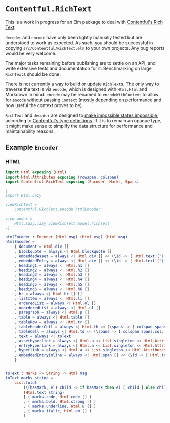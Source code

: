 # `Contentful.RichText`


This is a work in progress for an Elm package to deal with [Contentful's Rich
Text].

`decoder` and `encode` have only been lightly manually tested but are
understood to work as expected. As such, you should be successful in copying
`src/Contentful/RichText.elm` to your own projects. Any bug reports would be
very welcome.

The major tasks remaining before publishing are to settle on an API, and write
extensive tests and documentation for it. Benchmarking on large `RichText`s
should be done.

There is not currently a way to build or update `RichText`s. The only way to
traverse the text is via `encode`, which is designed with `Html.Html` and
Markdown in mind. `encode` may be renamed to `encodeWithContext` to allow for
`encode` without passing `Context` (mostly depending on performance and how
useful the context proves to be).

`RichText` and `decoder` are designed to [make impossible states impossible],
according to [Contentful's type definitions]. If it is to remain an opaque
type, it might make sense to simplify the data structure for performance and
maintainability reasons.

[Contentful's Rich Text]: https://www.contentful.com/developers/docs/concepts/rich-text/
[make impossible states impossible]: https://www.youtube.com/watch?v=IcgmSRJHu_8
[Contentful's type definitions]: https://github.com/contentful/rich-text/tree/master/packages/rich-text-types/src

## Example `Encoder`

### HTML

```elm
import Html exposing (Html)
import Html.Attributes exposing (rowspan, colspan)
import Contentful.RichText exposing (Encoder, Marks, Spans)

{-
import Html.Lazy

viewRichText =
    Contentful.RichText.encode htmlEncoder

view model =
    Html.Lazy.lazy viewRichText model.richText
-}

htmlEncoder : Encoder (Html msg) (Html msg) (Html msg)
htmlEncoder =
    { document = Html.div []
    , blockquote = always <| Html.blockquote []
    , embeddedAsset = always <| Html.div [] << (\id -> [ Html.text ("{{ EMBEDDED_ASSET " ++ id ++ " }}") ])
    , embeddedEntry = always <| Html.div [] << (\id -> [ Html.text ("{{ EMBEDDED_ENTRY " ++ id ++ " }}") ])
    , heading1 = always <| Html.h1 []
    , heading2 = always <| Html.h2 []
    , heading3 = always <| Html.h3 []
    , heading4 = always <| Html.h4 []
    , heading5 = always <| Html.h5 []
    , heading6 = always <| Html.h6 []
    , hr = always <| Html.hr [] []
    , listItem = always <| Html.li []
    , orderedList = always <| Html.ol []
    , unorderedList = always <| Html.ul []
    , paragraph = always <| Html.p []
    , table = always <| Html.table []
    , tableRow = always <| Html.tr []
    , tableHeaderCell = always <| Html.th << (\spans -> [ colspan spans.col, rowspan spans.row ])
    , tableCell = always <| Html.td << (\spans -> [ colspan spans.col, rowspan spans.row ])
    , text = always <| toText
    , assetHyperlink = always <| Html.a << List.singleton << Html.Attributes.href << (++) "/asset?id="
    , entryHyperlink = always <| Html.a << List.singleton << Html.Attributes.href << (++) "/entry?id="
    , hyperlink = always <| Html.a << List.singleton << Html.Attributes.href
    , embeddedEntryInline = always <| Html.span [] << (\id -> [ Html.text ("{{ EMBEDDED_ENTRY_INLINE " ++ id ++ " }}") ])
    }


toText : Marks -> String -> Html msg
toText marks string =
    List.foldl
        (\(hasMark, el) child -> if hasMark then el [ child ] else child)
        (Html.text string)
        [ ( marks.code, Html.code [] )
        , ( marks.bold, Html.strong [] )
        , ( marks.underline, Html.u [] )
        , ( marks.italic, Html.em [] )
        ]
```

